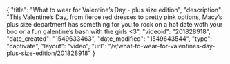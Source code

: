 {
    "title": "What to wear for Valentine’s Day - plus size edition",
    "description": "This Valentine’s Day, from fierce red dresses to pretty pink options, Macy’s plus size department has something for you to rock on a hot date woth your boo or a fun galentine’s bash with the girls <3",
    "videoid": "201828918",
    "date_created": "1549633463",
    "date_modified": "1549643544",
    "type": "captivate",
    "layout": "video",
    "url": "\/v\/what-to-wear-for-valentines-day-plus-size-edition\/201828918"
}